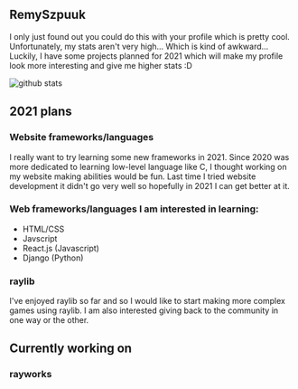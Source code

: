 ## RemySzpuuk

I only just found out you could do this with your profile which is pretty cool. Unfortunately, my stats aren't very high... Which is kind of awkward...
Luckily, I have some projects planned for 2021 which will make my profile look more interesting and give me higher stats :D

<img src="https://github-readme-stats.vercel.app/api?username=RemySzpuuk&show_icons=true&count_private=true&theme=radical" alt="github stats">

## 2021 plans
### Website frameworks/languages

I really want to try learning some new frameworks in 2021. Since 2020 was more dedicated to learning low-level language like C, I thought working on my website making      abilities   would be fun. Last time I tried website development it didn't go very well so hopefully in 2021 I can get better at it.

### **Web frameworks/languages I am interested in learning:** 
 - HTML/CSS </li>
 - Javscript </li>
 - React.js (Javascript) </li>
 - Django (Python) </li>

### raylib

I've enjoyed raylib so far and so I would like to start making more complex games using raylib.
I am also interested giving back to the community in one way or the other.

## Currently working on
### rayworks






<!--
**RemySzpuuk/RemySzpuuk** is a ✨ _special_ ✨ repository because its `README.md` (this file) appears on your GitHub profile.

Here are some ideas to get you started:

- 🔭 I’m currently working on ...
- 🌱 I’m currently learning ...
- 👯 I’m looking to collaborate on ...
- 🤔 I’m looking for help with ...
- 💬 Ask me about ...
- 📫 How to reach me: ...
- 😄 Pronouns: ...
- ⚡ Fun fact: ...
-->
